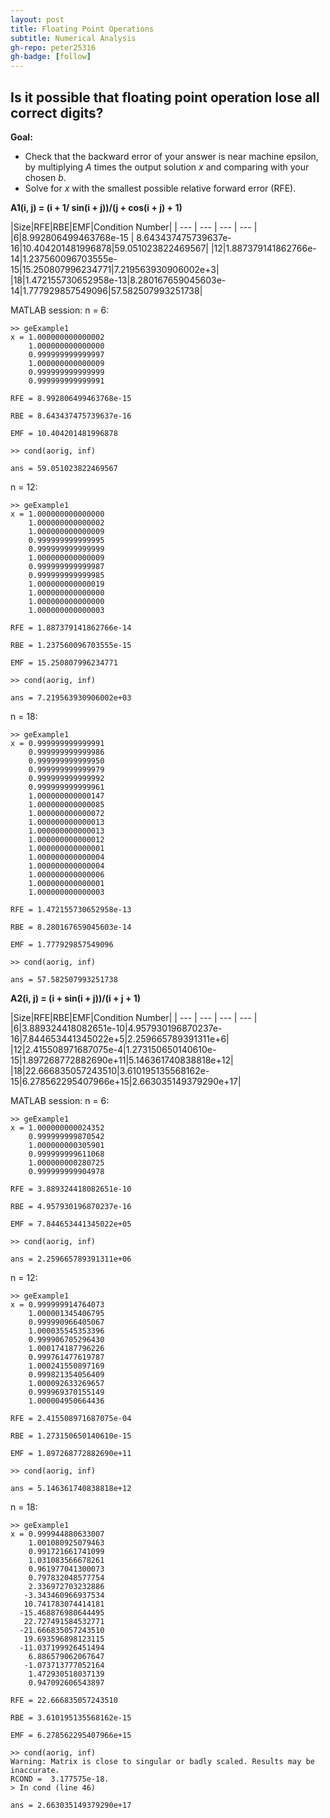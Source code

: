 ```yaml
---
layout: post
title: Floating Point Operations
subtitle: Numerical Analysis
gh-repo: peter25316
gh-badge: [follow]
---
```


## Is it possible that floating point operation lose all correct digits?

**Goal:**
- Check that the backward error of your answer is near machine epsilon, by multiplying _A_ times the output solution _x_ and comparing with your chosen _b_.
- Solve for _x_ with the smallest possible relative forward error (RFE). 

**A1(i, j) = (i + 1/ sin(i + j))/(j + cos(i + j) + 1)** 

|Size|RFE|RBE|EMF|Condition Number|
| --- | --- | --- | --- |
|6|8.992806499463768e-15 | 8.643437475739637e-16|10.404201481996878|59.051023822469567|
|12|1.887379141862766e-14|1.237560096703555e-15|15.250807996234771|7.219563930906002e+3|
|18|1.472155730652958e-13|8.280167659045603e-14|1.777929857549096|57.582507993251738|


MATLAB session:
n = 6:
```
>> geExample1
x = 1.000000000000002
    1.000000000000000
    0.999999999999997
    1.000000000000009
    0.999999999999999
    0.999999999999991

RFE = 8.992806499463768e-15

RBE = 8.643437475739637e-16

EMF = 10.404201481996878

>> cond(aorig, inf)

ans = 59.051023822469567
```

n = 12:
```
>> geExample1
x = 1.000000000000000
    1.000000000000002
    1.000000000000009
    0.999999999999995
    0.999999999999999
    1.000000000000009
    0.999999999999987
    0.999999999999985
    1.000000000000019
    1.000000000000000
    1.000000000000000
    1.000000000000003

RFE = 1.887379141862766e-14

RBE = 1.237560096703555e-15

EMF = 15.250807996234771

>> cond(aorig, inf)

ans = 7.219563930906002e+03
```

n = 18:
```
>> geExample1
x = 0.999999999999991
    0.999999999999986
    0.999999999999950
    0.999999999999979
    0.999999999999992
    0.999999999999961
    1.000000000000147
    1.000000000000085
    1.000000000000072
    1.000000000000013
    1.000000000000013
    1.000000000000012
    1.000000000000001
    1.000000000000004
    1.000000000000004
    1.000000000000006
    1.000000000000001
    1.000000000000003

RFE = 1.472155730652958e-13

RBE = 8.280167659045603e-14

EMF = 1.777929857549096

>> cond(aorig, inf)

ans = 57.582507993251738
```

**A2(i, j) = (i + sin(i + j))/(i + j + 1)**

|Size|RFE|RBE|EMF|Condition Number|
| --- | --- | --- | --- |
|6|3.889324418082651e-10|4.957930196870237e-16|7.844653441345022e+5|2.259665789391311e+6|
|12|2.415508971687075e-4|1.273150650140610e-15|1.897268772882690e+11|5.146361740838818e+12|
|18|22.666835057243510|3.610195135568162e-15|6.278562295407966e+15|2.663035149379290e+17|

MATLAB session:
n = 6:
```
>> geExample1
x = 1.000000000024352
    0.999999999870542
    1.000000000305901
    0.999999999611068
    1.000000000280725
    0.999999999904978

RFE = 3.889324418082651e-10

RBE = 4.957930196870237e-16

EMF = 7.844653441345022e+05

>> cond(aorig, inf)

ans = 2.259665789391311e+06
```
n = 12:
```
>> geExample1
x = 0.999999914764073
    1.000001345406795
    0.999990966405067
    1.000035545353396
    0.999906705296430
    1.000174187796226
    0.999761477619787
    1.000241550897169
    0.999821354056409
    1.000092633269657
    0.999969370155149
    1.000004950664436

RFE = 2.415508971687075e-04

RBE = 1.273150650140610e-15

EMF = 1.897268772882690e+11

>> cond(aorig, inf)

ans = 5.146361740838818e+12
```
n = 18:
```
>> geExample1
x = 0.999944880633007
    1.001080925079463
    0.991721661741099
    1.031083566678261
    0.961977041300073
    0.797832048577754
    2.336972703232886
   -3.343460966937534
   10.741783074414181
  -15.468876980644495
   22.727491584532771
  -21.666835057243510
   19.693596898123115
  -11.037199926451494
    6.886579062067647
   -1.073713777052164
    1.472930518037139
    0.947092606543897

RFE = 22.666835057243510

RBE = 3.610195135568162e-15

EMF = 6.278562295407966e+15

>> cond(aorig, inf)
Warning: Matrix is close to singular or badly scaled. Results may be inaccurate.
RCOND =  3.177575e-18. 
> In cond (line 46)

ans = 2.663035149379290e+17
```
